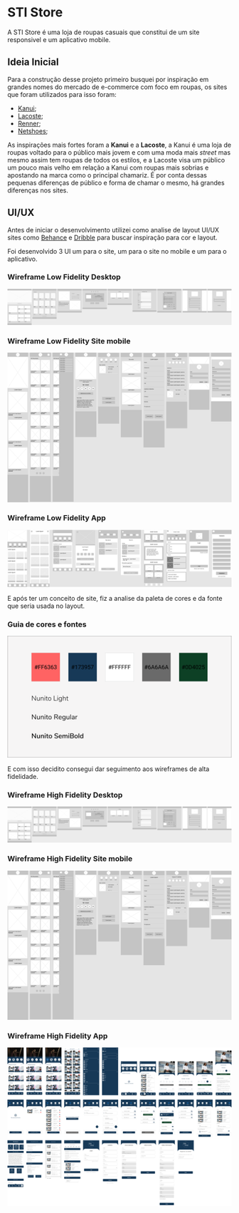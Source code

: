 
# STI Store

A STI Store é uma loja de roupas casuais que constitui de um site responsivel e um aplicativo mobile.

## Ideia Inicial

Para a construção desse projeto primeiro busquei por inspiração em grandes nomes do mercado de e-commerce com foco em roupas, os sites que foram utilizados para isso foram:
* [Kanui](https://www.kanui.com.br/);
* [Lacoste](https://www.lacoste.com/br/);
* [Renner](https://www.lojasrenner.com.br/);
* [Netshoes](https://www.netshoes.com.br/);

As inspirações mais fortes foram a **Kanui** e a **Lacoste**, a Kanui é uma loja de roupas voltado para o público mais jovem e com uma moda mais *street* mas mesmo assim tem roupas de todos os estilos, e a Lacoste visa um público um pouco mais velho em relação a Kanui com roupas mais sobrias e apostando na marca como o principal chamariz. 
É por conta dessas pequenas diferenças de público e forma de chamar o mesmo, há grandes diferenças nos sites.

## UI/UX

Antes de iniciar o desenvolvimento utilizei como analise de layout UI/UX sites como [Behance](https://www.behance.net/) e [Dribble](https://dribbble.com/) para buscar inspiração para cor e layout.

Foi desenvolvido 3 UI um para o site, um para o site no mobile e um para o aplicativo.

### Wireframe Low Fidelity Desktop

![UI LF Desktop full flux](https://github.com/GabrielStima/stistore/blob/main/Design/UI/lowFidelity/Site/UI%20Site.png)

### Wireframe Low Fidelity Site mobile

![UI LF Site mobile full flux](https://github.com/GabrielStima/stistore/blob/main/Design/UI/lowFidelity/Mobile/UI%20Site%20Mobile.png)

### Wireframe Low Fidelity App

![UI LF App full flux](https://github.com/GabrielStima/stistore/blob/main/Design/UI/lowFidelity/App/UI%20App.png)

E após ter um conceito de site, fiz a analise da paleta de cores e da fonte que seria usada no layout.

### Guia de cores e fontes

![UI Color and fonts guide](https://github.com/GabrielStima/stistore/blob/main/Design/UI/ColorAndFonts/ColorAndFonts.png)

E com isso decidito consegui dar seguimento aos wireframes de alta fidelidade.

### Wireframe High Fidelity Desktop

![UI HF Desktop Full Flux](https://github.com/GabrielStima/stistore/blob/main/Design/UI/lowFidelity/Site/UI%20Site.png)

### Wireframe High Fidelity Site mobile

![UI HF Site mobile Full Flux](https://github.com/GabrielStima/stistore/blob/main/Design/UI/lowFidelity/Mobile/UI%20Site%20Mobile.png)

### Wireframe High Fidelity App

![UI HF App Full Flux](https://github.com/GabrielStima/stistore/blob/main/Design/UI/highFidelity/App/UX%20App.png)

